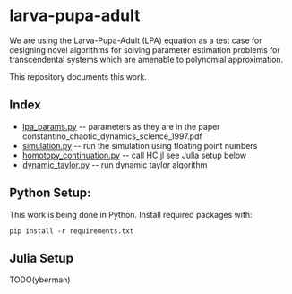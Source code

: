 # larva-pupa-adult

We are using the Larva-Pupa-Adult (LPA) equation as a test case for designing
novel algorithms for solving parameter estimation problems for transcendental
systems which are amenable to polynomial approximation.

This repository documents this work.

## Index

* [lpa_params.py](/lpa_params.py) -- parameters as they are in the paper constantino_chaotic_dynamics_science_1997.pdf
* [simulation.py](/simulation.py) -- run the simulation using floating point numbers
* [homotopy_continuation.py](/homotopy_continuation.py) -- call HC.jl see Julia setup below
* [dynamic_taylor.py](/dynamic_taylor.py) -- run dynamic taylor algorithm

## Python Setup:

This work is being done in Python. Install required packages with:

`pip install -r requirements.txt`

## Julia Setup

TODO(yberman)

